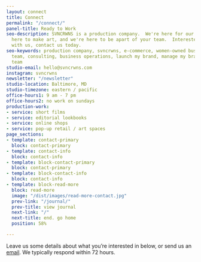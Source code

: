 ```yaml
---
layout: connect
title: Connect
permalink: "/connect/"
panel-title: Ready to Work
seo-description: SVNCRWNS is a production company.  We're here for our clients, we're
  here to make art, and we're here to be apart of your team.  Interested in working
  with us, contact us today.
seo-keywords: production company, svncrwns, e-commerce, women-owned businesses, creative
  team, consulting, business operations, launch my brand, manage my brand, production
  team
studio-email: hello@svncrwns.com
instagram: svncrwns
newsletter: "/newsletter"
studio-location: Baltimore, MD
studio-timezone: eastern / pacific
office-hours1: 9 am - 7 pm
office-hours2: no work on sundays
production-work:
- service: short films
- service: editorial lookbooks
- service: online shops
- service: pop-up retail / art spaces
page_sections:
- template: contact-primary
  block: contact-primary
- template: contact-info
  block: contact-info
- template: block-contact-primary
  block: contact-primary
- template: block-contact-info
  block: contact-info
- template: block-read-more
  block: read-more
  image: "/dist/images/read-more-contact.jpg"
  prev-link: "/journal/"
  prev-title: view journal
  next-link: "/"
  next-title: end. go home
  position: 58%

---
```

Leave us some details about what you’re interested in below, or send us an <a href="mailto:hello@svncrwns.com">email</a>.  We typically respond within 72 hours.